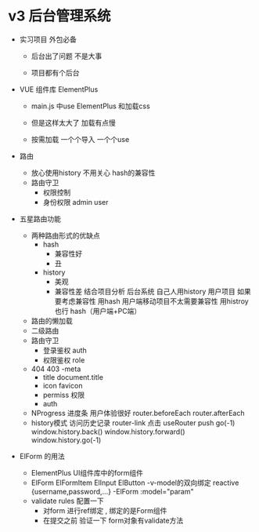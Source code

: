 # v3 后台管理系统

- 实习项目 外包必备
    - 后台出了问题 不是大事

    - 项目都有个后台

- VUE 组件库 ElementPlus
    - main.js 中use ElementPlus 和加载css
    - 但是这样太大了 加载有点慢
    
    - 按需加载 一个个导入  一个个use


- 路由
    - 放心使用history 不用关心 hash的兼容性
    - 路由守卫 
        - 权限控制
        - 身份权限 admin user
- 五星路由功能
    - 两种路由形式的优缺点
        - hash
            - 兼容性好
            - 丑
        - history
            - 美观
            - 兼容性差
        结合项目分析 后台系统 自己人用history
        用户项目 如果要考虑兼容性 用hash 用户端移动项目不太需要兼容性
        用histroy也行
        hash（用户端+PC端）
    - 路由的懒加载
    - 二级路由 
    - 路由守卫
        - 登录鉴权 auth
        - 权限鉴权 role
    - 404  403
    -meta
        - title document.title
        - icon   favicon
        - permiss 权限
        - auth  
    - NProgress 进度条
      用户体验很好
        router.beforeEach
        router.afterEach
    - history模式
        访问历史记录
            router-link 点击
            useRouter push go(-1)
            window.history.back()
            window.history.forward()
            window.history.go(-1)

- ElForm 的用法
    - ElementPlus UI组件库中的form组件
    - ElForm ElFormItem ElInput ElButton
    -v-model的双向绑定 reactive {username,password,...}
        -ElForm :model="param"
    - validate rules 配置一下
        - 对form 进行ref绑定 , 绑定的是Form组件
        - 在提交之前 验证一下 form对象有validate方法